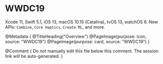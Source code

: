 # WWDC19

Xcode 11, Swift 5.1, iOS 13, macOS 10.15 (Catalina), tvOS 13, watchOS 6.
New APIs: ``Combine``, ``Core Haptics``, ``Create ML``, and more. 

@Metadata {
   @TitleHeading("Overview")
   @PageImage(purpose: icon, source: "WWDC19")
   @PageImage(purpose: card, source: "WWDC19")
}

@Comment { Do not manually edit this file below this comment. The session link will be auto-generated. }
